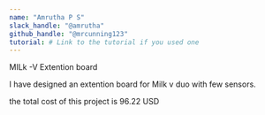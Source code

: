 ```yaml
---
name: "Amrutha P S"
slack_handle: "@amrutha"
github_handle: "@mrcunning123"
tutorial: # Link to the tutorial if you used one
---
```


MILk -V Extention board

I have designed an extention board for Milk v duo with few sensors.



the total cost of this project is 96.22 USD

